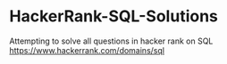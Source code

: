 # HackerRank-SQL-Solutions
Attempting to solve all questions in hacker rank on SQL https://www.hackerrank.com/domains/sql
